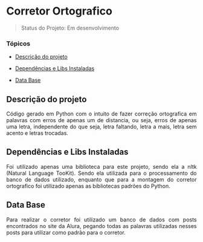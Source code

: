<h1> Corretor Ortografico</h1>

> Status do Projeto: Em desenvolvimento

### Tópicos 

* [Descrição do projeto](#dependências-e-libs-instaladas)

* [Dependências e Libs Instaladas](#dependências-e-libs-instaladas)

* [Data Base](#data-base)

## Descrição do projeto

<p align = 'justify'> Código gerado em Python com o intuito de fazer correção ortografica em palavras com erros de apenas um de distancia, ou seja, erros de apenas uma letra, independente do que seja, letra faltando, letra a mais, letra sem acento e letras trocadas.</p>

## Dependências e Libs Instaladas

<p align = 'justify'> Foi utilizado apenas uma biblioteca para este projeto, sendo ela a nltk (Natural Language TooKit). Sendo ela utilizada para o processamento do banco de dados utilizado, enquanto que para a montagem do corretor ortografico foi utilizado apenas as bibliotecas padrões do Python.</p>

## Data Base

<p align = 'justify'> Para realizar o corretor foi utilizado um banco de dados com posts encontrados no site da Alura, pegando todas as palavras utilizadas nesses posts para utilizar como padrão para o corretor.</p>
